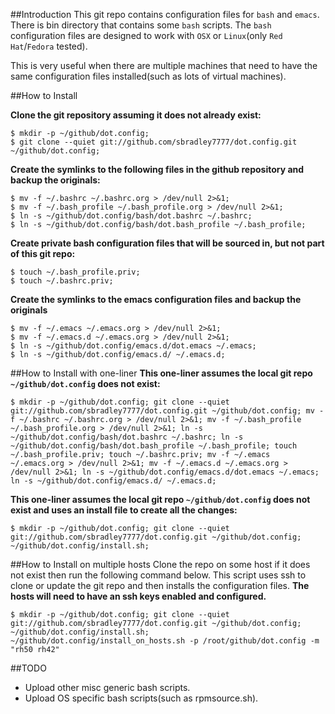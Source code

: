 ##Introduction
This git repo contains configuration files for `bash` and `emacs`. There is bin directory that contains some `bash` scripts. The `bash` configuration files are designed to work with `OSX` or `Linux`(only `Red Hat`/`Fedora` tested).

This is very useful when there are multiple machines that need to have the same configuration files installed(such as lots of virtual machines).

##How to Install

**Clone the git repository assuming it does not already exist:**
~~~
$ mkdir -p ~/github/dot.config;
$ git clone --quiet git://github.com/sbradley7777/dot.config.git ~/github/dot.config;
~~~

**Create the symlinks to the following files in the github repository and backup the originals:**
~~~
$ mv -f ~/.bashrc ~/.bashrc.org > /dev/null 2>&1;
$ mv -f ~/.bash_profile ~/.bash_profile.org > /dev/null 2>&1;
$ ln -s ~/github/dot.config/bash/dot.bashrc ~/.bashrc;
$ ln -s ~/github/dot.config/bash/dot.bash_profile ~/.bash_profile;
~~~

**Create private bash configuration files that will be sourced in, but not part of this git repo:**
~~~
$ touch ~/.bash_profile.priv;
$ touch ~/.bashrc.priv;
~~~

**Create the symlinks to the emacs configuration files and backup the originals**
~~~
$ mv -f ~/.emacs ~/.emacs.org > /dev/null 2>&1;
$ mv -f ~/.emacs.d ~/.emacs.org > /dev/null 2>&1;
$ ln -s ~/github/dot.config/emacs.d/dot.emacs ~/.emacs;
$ ln -s ~/github/dot.config/emacs.d/ ~/.emacs.d;
~~~

##How to Install with one-liner
**This one-liner assumes the local git repo `~/github/dot.config` does not exist:**
~~~
$ mkdir -p ~/github/dot.config; git clone --quiet git://github.com/sbradley7777/dot.config.git ~/github/dot.config; mv -f ~/.bashrc ~/.bashrc.org > /dev/null 2>&1; mv -f ~/.bash_profile ~/.bash_profile.org > /dev/null 2>&1; ln -s ~/github/dot.config/bash/dot.bashrc ~/.bashrc; ln -s ~/github/dot.config/bash/dot.bash_profile ~/.bash_profile; touch ~/.bash_profile.priv; touch ~/.bashrc.priv; mv -f ~/.emacs ~/.emacs.org > /dev/null 2>&1; mv -f ~/.emacs.d ~/.emacs.org > /dev/null 2>&1; ln -s ~/github/dot.config/emacs.d/dot.emacs ~/.emacs; ln -s ~/github/dot.config/emacs.d/ ~/.emacs.d;
~~~

**This one-liner assumes the local git repo `~/github/dot.config` does not exist and uses an install file to create all the changes:**
~~~
$ mkdir -p ~/github/dot.config; git clone --quiet git://github.com/sbradley7777/dot.config.git ~/github/dot.config; ~/github/dot.config/install.sh;
~~~

##How to Install on multiple hosts
Clone the repo on some host if it does not exist then run the following command below. This script uses ssh to clone or update the git repo and then installs the configuration files. **The hosts will need to have an ssh keys enabled and configured.**
~~~
$ mkdir -p ~/github/dot.config; git clone --quiet git://github.com/sbradley7777/dot.config.git ~/github/dot.config; ~/github/dot.config/install.sh; ~/github/dot.config/install_on_hosts.sh -p /root/github/dot.config -m "rh50 rh42"
~~~

##TODO
- Upload other misc generic bash scripts.
- Upload OS specific bash scripts(such as rpmsource.sh).
